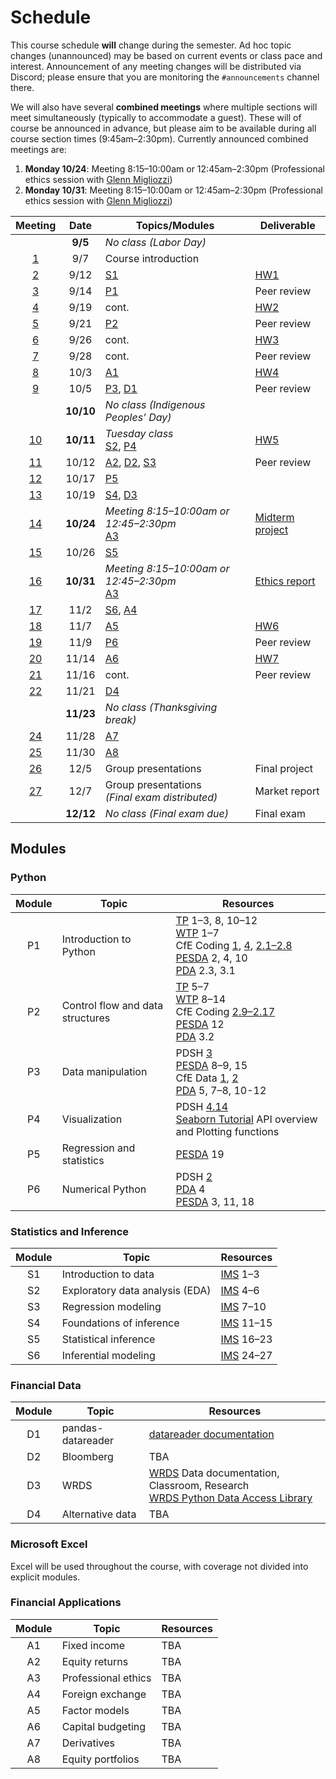 # Schedule

This course schedule **will** change during the semester. Ad hoc topic changes (unannounced) may be based on current events or class pace and interest. Announcement of any meeting changes will be distributed via Discord; please ensure that you are monitoring the `#announcements` channel there.

We will also have several **combined meetings** where multiple sections will meet simultaneously (typically to accommodate a guest). These will of course be announced in advance, but please aim to be available during all course section times (9:45am–2:30pm). Currently announced combined meetings are:
1. **Monday 10/24**: Meeting 8:15–10:00am or 12:45am–2:30pm (Professional ethics session with [Glenn Migliozzi](https://www.babson.edu/academics/faculty/faculty-profiles/glenn-migliozzi.php))
2. **Monday 10/31**: Meeting 8:15–10:00am or 12:45am–2:30pm (Professional ethics session with [Glenn Migliozzi](https://www.babson.edu/academics/faculty/faculty-profiles/glenn-migliozzi.php))


| Meeting | Date   | Topics/Modules                         | Deliverable       |
| :--------------------------------------------------------------------:  | :-------: | -------------------------------------- | ----------------- |
|                                                                         | **9/5**   |  *No class (Labor Day)*                |                   |
|   [1](https://babson.instructure.com/courses/3515245/pages/meeting-1)   |   9/7     |   Course introduction                  |                   |
|   [2](https://babson.instructure.com/courses/3515245/pages/meeting-2)   |   9/12    |   [S1](#statistics-and-inference)      |       [HW1](https://babson.instructure.com/courses/3515245/assignments/34318247)         |
|   [3](https://babson.instructure.com/courses/3515245/pages/meeting-3)   |   9/14    |   [P1](#python)                        |   Peer review     |
|   [4](https://babson.instructure.com/courses/3515245/pages/meeting-4)   |   9/19    |   cont.                                |       [HW2](https://babson.instructure.com/courses/3515245/assignments/34399970)         |
|   [5](https://babson.instructure.com/courses/3515245/pages/meeting-5)   |   9/21    |   [P2](#python)                        |   Peer review     |
|   [6](https://babson.instructure.com/courses/3515245/pages/meeting-6)   |   9/26    |   cont.                                |       [HW3](https://babson.instructure.com/courses/3515245/assignments/34440476)         |
|   [7](https://babson.instructure.com/courses/3515245/pages/meeting-7)   |   9/28    |   cont.                                |   Peer review     |
|   [8](https://babson.instructure.com/courses/3515245/pages/meeting-8)   |   10/3    |   [A1](#financial-applications)        |       [HW4](https://babson.instructure.com/courses/3515245/assignments/34570696)         |
|   [9](https://babson.instructure.com/courses/3515245/pages/meeting-9)   |   10/5    |   [P3](#python), [D1](#financial-data) | Peer review  |
|                                                                         | **10/10** |  *No class (Indigenous Peoples’ Day)*  |                   |
|  [10](https://babson.instructure.com/courses/3515245/pages/meeting-10)  | **10/11** |  *Tuesday class* <br> [S2](#statistics-and-inference), [P4](#python)  | [HW5](https://babson.instructure.com/courses/3515245/assignments/34623650)         |
|  [11](https://babson.instructure.com/courses/3515245/pages/meeting-11)  |   10/12   |   [A2](#financial-applications), [D2](#financial-data), [S3](#statistics-and-inference)      |   Peer review     |
|  [12](https://babson.instructure.com/courses/3515245/pages/meeting-12)  |   10/17   |   [P5](#python)                        |    |
|  [13](https://babson.instructure.com/courses/3515245/pages/meeting-13)  |   10/19   |   [S4](#statistics-and-inference), [D3](#financial-data) | |
|  [14](https://babson.instructure.com/courses/3515245/pages/meeting-14)  | **10/24** |  *Meeting 8:15–10:00am or 12:45–2:30pm* <br> [A3](#financial-applications)  | [Midterm project](https://babson.instructure.com/courses/3515245/assignments/34665244) |
|  [15](https://babson.instructure.com/courses/3515245/pages/meeting-15)  |   10/26   |   [S5](#statistics-and-inference)      |                   |
|  [16](https://babson.instructure.com/courses/3515245/pages/meeting-16)  | **10/31**  |  *Meeting 8:15–10:00am or 12:45–2:30pm* <br> [A3](#financial-applications)  |  [Ethics report](https://babson.instructure.com/courses/3515245/assignments/34704011)  |
|  [17](https://babson.instructure.com/courses/3515245/pages/meeting-17)  |   11/2    |   [S6](#statistics-and-inference), [A4](#financial-applications)  |  |
|  [18](https://babson.instructure.com/courses/3515245/pages/meeting-18)  |   11/7    |   [A5](#financial-applications)        |       [HW6](https://babson.instructure.com/courses/3515245/assignments/34780323)         |
|  [19](https://babson.instructure.com/courses/3515245/pages/meeting-19)  |   11/9    |   [P6](#python)                        |   Peer review     |
|  [20](https://babson.instructure.com/courses/3515245/pages/meeting-20)  |   11/14   |   [A6](#financial-applications)        |       [HW7](https://babson.instructure.com/courses/3515245/assignments/34829589)         |
|  [21](https://babson.instructure.com/courses/3515245/pages/meeting-21)  |   11/16   |   cont.                                |   Peer review     |
|  [22](https://babson.instructure.com/courses/3515245/pages/meeting-22)  |   11/21   |   [D4](#financial-data)                |                   |
|                                                                         | **11/23** |  *No class (Thanksgiving break)*       |                   |
|  [24](https://babson.instructure.com/courses/3515245/pages/meeting-23)  |   11/28   |   [A7](#financial-applications)        |                   |
|  [25](https://babson.instructure.com/courses/3515245/pages/meeting-24)  |   11/30   |   [A8](#financial-applications)        |                   |
|  [26](https://babson.instructure.com/courses/3515245/pages/meeting-25)  |   12/5    |   Group presentations                  |  Final project    |
|  [27](https://babson.instructure.com/courses/3515245/pages/meeting-26)  |   12/7    |   Group presentations <br> *(Final exam distributed)* |  Market report    |
|                                                                         | **12/12** |  *No class (Final exam due)*           |  Final exam       |

## Modules
### Python

| Module | Topic                                | Resources             |
| :----: | ------------------------------------ | --------------------- |
|   P1   |  Introduction to Python              | [TP](https://greenteapress.com/wp/think-python-2e/) 1–3, 8, 10–12 <br> [WTP](https://jakevdp.github.io/WhirlwindTourOfPython/) 1–7 <br> CfE Coding [1](https://aeturrell.github.io/coding-for-economists/code-preliminaries.html), [4](https://aeturrell.github.io/coding-for-economists/code-where.html), [2.1–2.8](https://aeturrell.github.io/coding-for-economists/code-basics.html) <br> [PESDA](https://www.kevinsheppard.com/teaching/python/notes/) 2, 4, 10 <br> [PDA](https://amzn.to/3joJQAa) 2.3, 3.1  |
|   P2   |  Control flow and data structures    | [TP](https://greenteapress.com/wp/think-python-2e/) 5–7 <br> [WTP](https://jakevdp.github.io/WhirlwindTourOfPython/) 8–14 <br> CfE Coding [2.9–2.17](https://aeturrell.github.io/coding-for-economists/code-basics.html) <br> [PESDA](https://www.kevinsheppard.com/teaching/python/notes/) 12 <br> [PDA](https://amzn.to/3joJQAa) 3.2  |
|   P3   |  Data manipulation                   | PDSH [3](https://jakevdp.github.io/PythonDataScienceHandbook/index.html#3.-Data-Manipulation-with-Pandas) <br> [PESDA](https://www.kevinsheppard.com/teaching/python/notes/) 8–9, 15 <br> CfE Data [1](https://aeturrell.github.io/coding-for-economists/data-analysis-quickstart.html), [2](https://aeturrell.github.io/coding-for-economists/data-intro.html) <br> [PDA](https://amzn.to/3joJQAa) 5, 7–8, 10-12  |
|   P4   |  Visualization                       | PDSH [4.14](https://jakevdp.github.io/PythonDataScienceHandbook/04.14-visualization-with-seaborn.html)  <br>  [Seaborn Tutorial](https://seaborn.pydata.org/tutorial.html) API overview and Plotting functions |
|   P5   |  Regression and statistics           |  [PESDA](https://www.kevinsheppard.com/teaching/python/notes/) 19                     |
|   P6   |  Numerical Python                    | PDSH [2](https://jakevdp.github.io/PythonDataScienceHandbook/index.html#2.-Introduction-to-NumPy)  <br> [PDA](https://amzn.to/3joJQAa) 4 <br> [PESDA](https://www.kevinsheppard.com/teaching/python/notes/) 3, 11, 18   |

### Statistics and Inference

| Module | Topic                                | Resources             |
| :----: | ------------------------------------ | --------------------- |
|   S1   |  Introduction to data                |  [IMS](https://openintro-ims.netlify.app) 1–3              |
|   S2   |  Exploratory data analysis (EDA)     |  [IMS](https://openintro-ims.netlify.app) 4–6              |
|   S3   |  Regression modeling                 |  [IMS](https://openintro-ims.netlify.app) 7–10             |
|   S4   |  Foundations of inference            |  [IMS](https://openintro-ims.netlify.app) 11–15            |
|   S5   |  Statistical inference               |  [IMS](https://openintro-ims.netlify.app) 16–23            |
|   S6   |  Inferential modeling                |  [IMS](https://openintro-ims.netlify.app) 24–27            |

### Financial Data

| Module | Topic                                | Resources             |
| :----: | ------------------------------------ | --------------------- |
|   D1   |  pandas-datareader                   | [datareader documentation](https://pydata.github.io/pandas-datareader/) |
|   D2   |  Bloomberg                           | TBA                   |
|   D3   |  WRDS                                | [WRDS](http://wrds.wharton.upenn.edu/) Data documentation, Classroom, Research <br> [WRDS Python Data Access Library](https://github.com/wharton/wrds) |
|   D4   |  Alternative data                    | TBA                   |


### Microsoft Excel

Excel will be used throughout the course, with coverage not divided into explicit modules.

### Financial Applications

| Module | Topic                                | Resources             |
| :----: | ------------------------------------ | --------------------- |
|   A1   |  Fixed income                        |   TBA                 |
|   A2   |  Equity returns                      |   TBA                 |
|   A3   |  Professional ethics                 |   TBA                 |
|   A4   |  Foreign exchange                    |   TBA                 |
|   A5   |  Factor models                       |   TBA                 |
|   A6   |  Capital budgeting                   |   TBA                 |
|   A7   |  Derivatives                         |   TBA                 |
|   A8   |  Equity portfolios                   |   TBA                 |